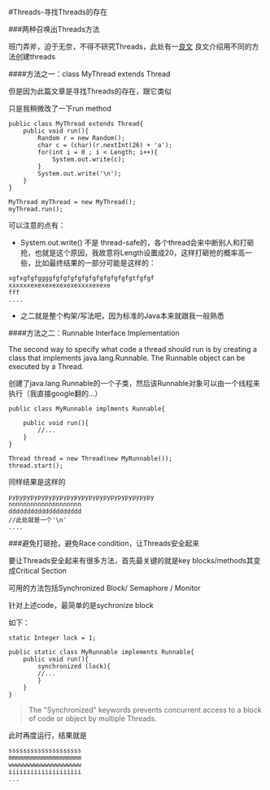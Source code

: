 #Threads-寻找Threads的存在

###两种召唤出Threads方法

班门弄斧，迫于无奈，不得不研究Threads，此处有一[良文][id]
良文介绍用不同的方法创建threads

 [id]: http://tutorials.jenkov.com/java-concurrency/creating-and-starting-threads.html#java-threads-video-tutorial
 
####方法之一：class MyThread extends Thread

但是因为此篇文章是寻找Threads的存在，跟它类似

只是我稍微改了一下run method


```
public class MyThread extends Thread{
	public void run(){
		Random r = new Random();
		char c = (char)(r.nextInt(26) + 'a');
		for(int i = 0 ; i < Length; i++){
			System.out.write(c);
		}
		System.out.write('\n');
	}
}

MyThread myThread = new MyThread();
myThread.run();

```

可以注意的点有：

- System.out.write() 不是 thread-safe的，各个thread会来中断别人和打砸抢，也就是这个原因，我故意将Length设置成20，这样打砸抢的概率高一些，比如最终结果的一部分可能是这样的：

```
xgfxgfgfggggfgfgfgfgfgfgfgfgfgfgfgtfgfgf
xxxxxxexexexexexexexxxxexexe
fff
....
```

- 之二就是整个构架/写法吧，因为标准的Java本来就跟我一般熟悉

####方法之二：Runnable Interface Implementation

The second way to specify what code a thread should run is by creating a class that implements java.lang.Runnable. The Runnable object can be executed by a Thread.


创建了java.lang.Runnable的一个子类，然后该Runnable对象可以由一个线程来执行（我直接google翻的...）


```
public class MyRunnable implments Runnable{
	
	public void run(){
		//...
	}
}

Thread thread = new Thread(new MyRunnable());
thread.start();

```

同样结果是这样的

```
pypypypypypypypypypypypypypypypypypypypy
nnnnnnnnnnnnnnnnnnnn
dddddddddddddddddddd
//此处就是一个'\n'
....

```


###避免打砸抢，避免Race condition，让Threads安全起来


要让Threads安全起来有很多方法，首先最关键的就是key blocks/methods其变成Critical Section

可用的方法包括Synchronized Block/ Semaphore / Monitor


针对上述code，最简单的是sychronize block

如下：

```
static Integer lock = 1;
	
public static class MyRunnable implements Runnable{
	public void run(){
		synchronized (lock){
		//...
		}
	}
}
```


>The "Synchronized" keywords prevents concurrent access to a block of code or object by multiple Threads.


此时再度运行，结果就是


```
ssssssssssssssssssss
mmmmmmmmmmmmmmmmmmmm
wwwwwwwwwwwwwwwwwwww
iiiiiiiiiiiiiiiiiiii
...

```










